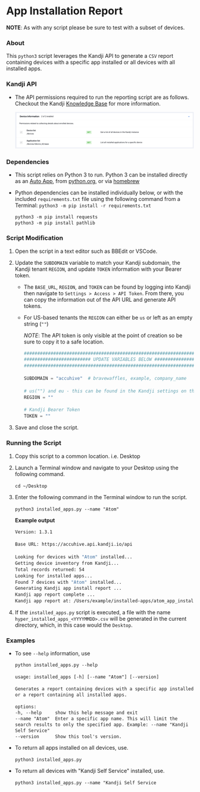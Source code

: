 # App Installation Report

**NOTE**: As with any script please be sure to test with a subset of devices.

### About

This `python3` script leverages the Kandji API to generate a `CSV` report containing devices with a specific app installed or all devices with all installed apps.

### Kandji API

- The API permissions required to run the reporting script are as follows. Checkout the Kandji [Knowledge Base](https://support.kandji.io) for more information.

    <img src="images/api_permissions_required.png" alt="drawing" width="1024"/>

### Dependencies

- This script relies on Python 3 to run. Python 3 can be installed directly as an [Auto App](https://updates.kandji.io/auto-app-python-3-214020), from [python.org](https://www.python.org/downloads/), or via [homebrew](https://brew.sh)

- Python dependencies can be installed individually below, or with the included `requirements.txt` file using the following command from a Terminal: `python3 -m pip install -r requirements.txt`

    ```
    python3 -m pip install requests
    python3 -m pip install pathlib
    ```

### Script Modification

1. Open the script in a text editor such as BBEdit or VSCode.
1. Update the `SUBDOMAIN` variable to match your Kandji subdomain, the Kandji tenant `REGION`, and update `TOKEN` information with your Bearer token.

    - The `BASE_URL`, `REGION`, and `TOKEN` can be found by logging into Kandji then navigate to `Settings > Access > API Token`. From there, you can copy the information out of the API URL and generate API tokens.
    - For US-based tenants the `REGION` can either be `us` or left as an empty string (`""`)

        *NOTE*: The API token is only visible at the point of creation so be sure to copy it to a safe location.

        ```python
        ########################################################################################
        ######################### UPDATE VARIABLES BELOW #######################################
        ########################################################################################

        SUBDOMAIN = "accuhive"  # bravewaffles, example, company_name

        # us("") and eu - this can be found in the Kandji settings on the Access tab
        REGION = ""

        # Kandji Bearer Token
        TOKEN = ""
        ```

1. Save and close the script.

### Running the Script

1. Copy this script to a common location. i.e. Desktop
2. Launch a Terminal window and navigate to your Desktop using the following command.

    `cd ~/Desktop`

3. Enter the following command in the Terminal window to run the script.

    `python3 installed_apps.py --name "Atom"`  

    **Example output**

    ```sh
    Version: 1.3.1

    Base URL: https://accuhive.api.kandji.io/api

    Looking for devices with "Atom" installed...
    Getting device inventory from Kandji...
    Total records returned: 54
    Looking for installed apps...
    Found 7 devices with "Atom" installed...
    Generating Kandji app install report ...
    Kandji app report complete ...
    Kandji app report at: /Users/example/installed-apps/atom_app_install_report_20230307.csv
    ```

4. If the `installed_apps.py` script is executed, a file with the name `hyper_installed_apps_<YYYYMMDD>.csv` will be generated in the current directory, which, in this case would the `Desktop`.

### Examples

- To see `--help` information, use

    ```shell
    python installed_apps.py --help
    
    usage: installed_apps [-h] [--name "Atom"] [--version]

    Generates a report containing devices with a specific app installed or a report containing all installed apps.

    options:
    -h, --help     show this help message and exit
    --name "Atom"  Enter a specific app name. This will limit the search results to only the specified app. Example: --name "Kandji Self Service"
    --version      Show this tool's version.
    ```

- To return all apps installed on all devices, use.

    `python3 installed_apps.py`

- To return all devices with "Kandji Self Service" installed, use.

    `python3 installed_apps.py --name "Kandji Self Service`